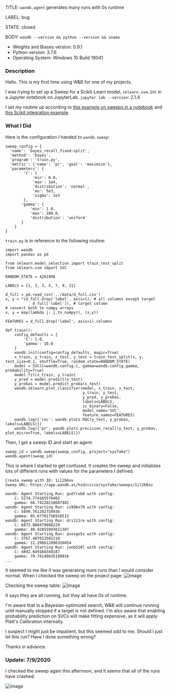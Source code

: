 TITLE:
`wandb.agent` generates many runs with 0s runtime

LABEL:
bug

STATE:
closed

BODY:
`wandb --version && python --version && uname`

* Weights and Biases version: 0.9.1
* Python version: 3.7.6
* Operating System: Windows 10 Build 19041

### Description

Hello. This is my first time using W&B for one of my projects.

I was trying to set up a Sweep for a Scikit-Learn model, `sklearn.svm.SVC` in a Jupyter notebook on JupyterLab.
`jupyter lab --version`: 2.1.4

I set my routine up according to [this example on sweeps in a notebook](https://github.com/wandb/examples/blob/master/sweeps-python/notebook.ipynb) and [this Scikit integration example](https://github.com/wandb/examples/blob/master/scikit-classification/binary_classification.py).

### What I Did

Here is the configuration I handed to `wandb.sweep`:

```
sweep_config = {
  'name': 'bayes_recall_fixed-split',
  'method': 'bayes',
  'program': 'train.py',
  'metric': {'name': 'pr', 'goal': 'maximize'},
  'parameters': {
        'C': {
            'min': 0.0,
            'max': 1e4,
            'distribution': 'normal',
            'mu': 5e3,
            'sigma': 1e3
        },
       'gamma': {
           'min': 1.0,
           'max': 100.0,
           'distribution': 'uniform'
       }
    }
}
```

`train.py` is in reference to the following routine:

```
import wandb
import pandas as pd

from sklearn.model_selection import train_test_split
from sklearn.svm import SVC

RANDOM_STATE = 4261998

LABELS = [1, 2, 3, 5, 7, 9, 11]

d_full = pd.read_csv('../data/d_full.csv')
x, y = *(d_full.drop('label', axis=1), # all columns except target
            d_full['label']), # target column
# convert both to numpy arrays
x, y = map(lambda j: j.to_numpy(), (x,y))

FEATURES = d_full.drop('label', axis=1).columns

def train():
    config_defaults = {
        'C': 1.0,
        'gamma': 10.0
    }
    wandb.init(config=config_defaults, magic=True)
    x_train, y_train, x_test, y_test = train_test_split(x, y, test_size=0.1, shuffle=True, random_state=RANDOM_STATE)
    model = SVC(C=wandb.config.C, gamma=wandb.config.gamma, probability=True)
    model.fit(x_train, y_train)
    y_pred = model.predict(x_test)
    y_probas = model.predict_proba(x_test)
    wandb.sklearn.plot_classifier(model, x_train, x_test,
                                  y_train, y_test,
                                  y_pred, y_probas,
                                  labels=LABELS,
                                  is_binary=False,
                                  model_name='SVC',
                                  feature_names=FEATURES)
    wandb.log({'roc': wandb.plots.ROC(y_test, y_probas, labels=LABELS)})
    wandb.log({'pr': wandb.plots.precision_recall(y_test, y_probas, plot_micro=True, labels=LABELS)})
```

Then, I get a sweep ID and start an agent:
```
sweep_id = wandb.sweep(sweep_config, project="sysfake")
wandb.agent(sweep_id)
```

This is where I started to get confused. It creates the sweep and initializes lots of different runs with values for the parameters I defined.

```
Create sweep with ID: 1il2b6xv
Sweep URL: https://app.wandb.ai/hsdicicco/sysfake/sweeps/1il2b6xv

wandb: Agent Starting Run: gud7rub8 with config:
	C: 5274.774165576465
	gamma: 66.74220210687481
wandb: Agent Starting Run: cs996x70 with config:
	C: 5899.761282758936
	gamma: 85.67701756918515
wandb: Agent Starting Run: dri2z1re with config:
	C: 6873.888479886229
	gamma: 40.92855993611387
wandb: Agent Starting Run: qvxsgo5v with config:
	C: 3767.487013501218
	gamma: 12.298612896326054
wandb: Agent Starting Run: jonb520l with config:
	C: 4892.649168340187
	gamma: 79.74140835180916
...
```

It seemed to me like it was generating more runs than I would consider normal. When I checked the sweep on the project page:
![image](https://user-images.githubusercontent.com/29761354/86990892-b163f180-c16b-11ea-8040-a8b0dae8aecb.png)

Checking the sweep table:
![image](https://user-images.githubusercontent.com/29761354/86990997-0273e580-c16c-11ea-8c05-8dc6d4a44e14.png)

It says they are all running, but they all have 0s of runtime.

I'm aware that in a Bayesian-optimized search, W&B will continue running until manually stopped if a target is not defined.
I'm also aware that enabling probability prediction on SVCs will make fitting expensive, as it will apply Platt's Calibration internally.

I suspect I might just be impatient, but this seemed odd to me.
Should I just let this run? Have I done something wrong?

Thanks in advance.

### Update: 7/9/2020

I checked the sweep again this afternoon, and it seems that all of the runs have crashed:

![image](https://user-images.githubusercontent.com/29761354/87083041-f2a2e280-c1f9-11ea-932b-50f83b7b665e.png)


